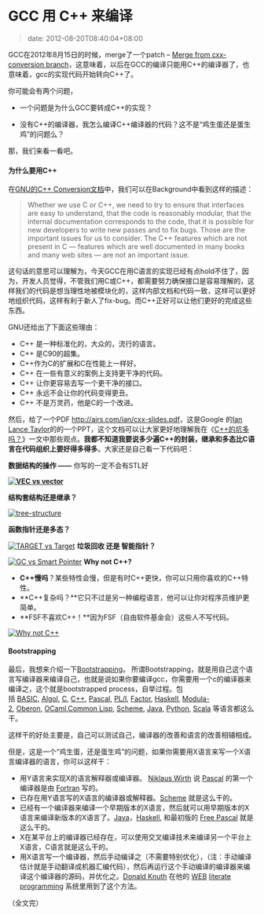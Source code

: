 # GCC 用 C++ 来编译
>date: 2012-08-20T08:40:04+08:00


GCC在2012年8月15日的时候，merge了一个patch – [Merge from cxx-conversion branch](http://gcc.gnu.org/git/?p=gcc.git;a=commitdiff;h=2b15d2ba7eb3a25dfb15a7300f4ee7a141ee8539)，这意味着，以后在GCC的编译只能用C++的编译器了，也意味着，gcc的实现代码开始转向C++了。


你可能会有两个问题，


* 一个问题是为什么GCC要转成C++的实现？


* 没有C++的编译器，我怎么编译C++编译器的代码？这不是“鸡生蛋还是蛋生鸡”的问题么？


那，我们来看一看吧。


#### 为什么要用C++


在[GNU的C++ Conversion文档](http://gcc.gnu.org/wiki/cxx-conversion)中，我们可以在Background中看到这样的描述：



> Whether we use C or C++, we need to try to ensure that interfaces are easy to understand, that the code is reasonably modular, that the internal documentation corresponds to the code, that it is possible for new developers to write new passes and to fix bugs. Those are the important issues for us to consider. The C++ features which are not present in C — features which are well documented in many books and many web sites — are not an important issue.
> 
> 


这句话的意思可以理解为，今天GCC在用C语言的实现已经有点hold不住了，因为，开发人员觉得，不管我们用C或C++，都需要努力确保接口是容易理解的，这样我们的代码是想当理性地被模块化的，这样内部文档和代码一致，这样可以更好地组织代码，这样有利于新人了fix-bug。而C++正好可以让他们更好的完成这些东西。


GNU还给出了下面这些理由：



* C++ 是一种标准化的，大众的，流行的语言。
* C++ 是C90的超集。
* C++作为C的扩展和C在性能上一样好。
* C++ 在一些有意义的案例上支持更干净的代码。
* C++ 让你更容易去写一个更干净的接口。
* C++ 永远不会让你的代码变得更丑。
* C++ 不是万灵药，他是C的一个改进。


然后，给了一个PDF <http://airs.com/ian/cxx-slides.pdf>，这是Google 的[Ian Lance Taylor](http://airs.com/ian/)的的一个PPT，这个文档可以让大家更好地理解我在《[C++的坑多吗？](/2012/C%2B%2B%E7%9A%84%E5%9D%91%E7%9C%9F%E7%9A%84%E5%A4%9A%E5%90%97%EF%BC%9F.md "C++的坑真的多吗？")》一文中那些观点。**我都不知道我要说多少遍C++的封装，继承和多态比C语言在代码组织上要好得多得多**。大家还是自己看一下代码吧：


**数据结构的操作 ——** 你写的一定不会有STL好


**[![](/assets/images/coolshell.cn/wp-content/uploads/2012/08/VEC-vs-vector.jpg "VEC vs vector")](/assets/images/coolshell.cn/wp-content/uploads/2012/08/VEC-vs-vector.jpg)**


**结构套结构还是继承？**


[![](/assets/images/coolshell.cn/wp-content/uploads/2012/08/tree-structure.jpg "tree-structure")](/assets/images/coolshell.cn/wp-content/uploads/2012/08/tree-structure.jpg)


**函数指针还是多态？**


[![](/assets/images/coolshell.cn/wp-content/uploads/2012/08/TARGET-vs-Target.jpg "TARGET vs Target")](/assets/images/coolshell.cn/wp-content/uploads/2012/08/TARGET-vs-Target.jpg)
**垃圾回收 还是 智能指针？**


[![](/assets/images/coolshell.cn/wp-content/uploads/2012/08/GC-vs-Smart-Pointer.jpg "GC vs Smart Pointer")](/assets/images/coolshell.cn/wp-content/uploads/2012/08/GC-vs-Smart-Pointer.jpg)
**Why not C++?**


* **C++慢吗**？某些特性会慢，但是有时C++更快，你可以只用你喜欢的C++特性。
* **C++复杂吗？**它只不过是另一种编程语言，他可以让你对程序员维护更简单。
* **FSF不喜欢C++！**因为FSF（自由软件基金会）这些人不写代码。


[![](/assets/images/coolshell.cn/wp-content/uploads/2012/08/Why-not-C++.jpg "Why not C++")](/assets/images/coolshell.cn/wp-content/uploads/2012/08/Why-not-C++.jpg)



#### Bootstrapping


最后，我想来介绍一下[Bootstrapping](https://en.wikipedia.org/wiki/Bootstrapping_%28compilers%29)。 所谓Bootstrapping，就是用自己这个语言写编译器来编译自己，也就是说如果你要编译gcc，你需要用一个c的编译器来编译之，这个就是bootstrapped process，自举过程。包括 [BASIC](https://en.wikipedia.org/wiki/BASIC "BASIC"), [Algol](https://en.wikipedia.org/wiki/Algol "Algol"), [C](https://en.wikipedia.org/wiki/C_(programming_language) "C (programming language)"), [C++](https://en.wikipedia.org/wiki/C%2B%2B "C++"), [Pascal](https://en.wikipedia.org/wiki/Pascal_programming_language "Pascal programming language"), [PL/I](https://en.wikipedia.org/wiki/PL/I "PL/I"), [Factor](https://en.wikipedia.org/wiki/Factor_programming_language "Factor programming language"), [Haskell](https://en.wikipedia.org/wiki/Haskell_(programming_language) "Haskell (programming language)"), [Modula-2](https://en.wikipedia.org/wiki/Modula-2 "Modula-2"), [Oberon](https://en.wikipedia.org/wiki/Oberon_programming_language "Oberon programming language"), [OCaml](https://en.wikipedia.org/wiki/OCaml "OCaml"),[Common Lisp](https://en.wikipedia.org/wiki/Common_Lisp "Common Lisp"), [Scheme](https://en.wikipedia.org/wiki/Scheme_(programming_language) "Scheme (programming language)"), [Java](https://en.wikipedia.org/wiki/Java_(programming_language) "Java (programming language)"), [Python](https://en.wikipedia.org/wiki/Python_(programming_language) "Python (programming language)"), [Scala](https://en.wikipedia.org/wiki/Scala_(programming_language) "Scala (programming language)") 等语言都这么干。


这样干的好处主要是，自己可以测试自己，编译器的改善和语言的改善相辅相成。


但是，这是一个“鸡生蛋，还是蛋生鸡”的问题，如果你需要用X语言来写一个X语言编译器的语言，你可以这样干：


* 用Y语言来实现X的语言解释器或编译器。 [Niklaus Wirth](https://en.wikipedia.org/wiki/Niklaus_Wirth "Niklaus Wirth") 说 [Pascal](https://en.wikipedia.org/wiki/Pascal_programming_language "Pascal programming language") 的第一个编译器是由 [Fortran](https://en.wikipedia.org/wiki/Fortran "Fortran") 写的。
* 已存在用Y语言写的X语言的编译器或解释器。[Scheme](https://en.wikipedia.org/wiki/Scheme_(programming_language) "Scheme (programming language)") 就是这么干的。
* 已经有一个编译器来编译一个早期版本的X语言，然后就可以用早期版本的X语言来编译新版本的X语言了。[Java](https://en.wikipedia.org/wiki/Java_(programming_language) "Java (programming language)")，[Haskell](https://en.wikipedia.org/wiki/Haskell_(programming_language) "Haskell (programming language)"), 和最初版的 [Free Pascal](https://en.wikipedia.org/wiki/Free_Pascal "Free Pascal") 就是这么干的。
* X在某平台上的编译器已经存在，可以使用交叉编译技术来编译另一个平台上X语言，C语言就是这么干的。
* 用X语言写一个编译器，然后手动编译之（不需要特别优化），（注：手动编译估计就是手动翻译成机器汇编代码），然后再运行这个手动编译的编译器来编译这个编译器的源码，并优化之。[Donald Knuth](https://en.wikipedia.org/wiki/Donald_Knuth "Donald Knuth") 在他的 [WEB](https://en.wikipedia.org/wiki/WEB "WEB") [literate programming](https://en.wikipedia.org/wiki/Literate_programming "Literate programming") 系统里用到了这个方法。


（全文完）


